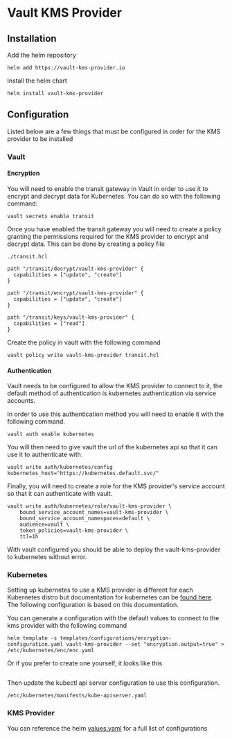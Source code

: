 # Vault KMS Provider

## Installation

Add the helm repository
```shell
helm add https://vault-kms-provider.io 
```

Install the helm chart
```shell
helm install vault-kms-provider
```

## Configuration

Listed below are a few things that must be configured in order for the KMS provider to be installed

### Vault

#### Encryption

You will need to enable the transit gateway in Vault in order to use it to encrypt and decrypt data for Kubernetes. You can do so with the following command:
```shell
vault secrets enable transit
```

Once you have enabled the transit gateway you will need to create a policy granting the permissions required for the KMS provider to encrypt and decrypt data. This can be done by creating a policy file

`./transit.hcl`
```hcl
path "/transit/decrypt/vault-kms-provider" {
  capabilities = ["update", "create"]
}

path "/transit/encrypt/vault-kms-provider" {
  capabilities = ["update", "create"]
}

path "/transit/keys/vault-kms-provider" {
  capabilities = ["read"]
}
```

Create the policy in vault with the following command
```shell
vault policy write vault-kms-provider transit.hcl
```

#### Authentication

Vault needs to be configured to allow the KMS provider to connect to it, the default method of authentication is kubernetes authentication via service accounts.

In order to use this authentication method you will need to enable it with the following command.
```shell
vault auth enable kubernetes
```

You will then need to give vault the url of the kubernetes api so that it can use it to authenticate with.
```shell
vault write auth/kubernetes/config kubernetes_host="https://kubernetes.default.svc/"
```

Finally, you will need to create a role for the KMS provider's service account so that it can authenticate with vault.
```shell
vault write auth/kubernetes/role/vault-kms-provider \
    bound_service_account_names=vault-kms-provider \
    bound_service_account_namespaces=default \
    audience=vault \
    token_policies=vault-kms-provider \
    ttl=1h
```

With vault configured you should be able to deploy the vault-kms-provider to kubernetes without error.

### Kubernetes

Setting up kubernetes to use a KMS provider is different for each Kubernetes distro but documentation for kubernetes can be [found here](https://kubernetes.io/docs/tasks/administer-cluster/encrypt-data/#use-the-new-encryption-configuration-file). The following configuration is based on this documentation. 

You can generate a configuration with the default values to connect to the kms provider with the following command
```shell
helm template -s templates/configurations/encryption-configuration.yaml vault-kms-provider --set "encryption.output=true" > /etc/kubernetes/enc/enc.yaml
```

Or if you prefer to create one yourself, it looks like this
```yaml

```

Then update the kubectl api server configuration to use this configuration.

`/etc/kubernetes/manifests/kube-apiserver.yaml`

### KMS Provider

You can reference the helm [values.yaml](https://github.com/Ruddickmg/vault-kms-provider/blob/main/helm/values.yaml) for a full list of configurations



